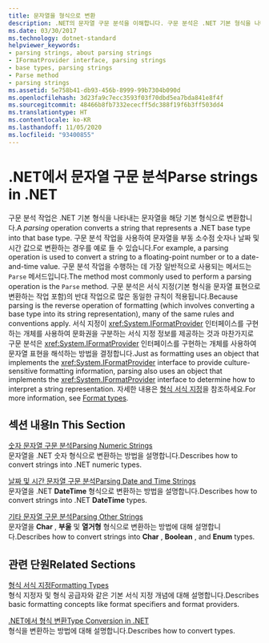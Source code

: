 ```yaml
---
title: 문자열을 형식으로 변환
description: .NET의 문자열 구문 분석을 이해합니다. 구문 분석은 .NET 기본 형식을 나타내는 문자열을 해당 기본 형식으로 변환합니다. 구문 분석은 형식 지정의 역순으로 진행됩니다.
ms.date: 03/30/2017
ms.technology: dotnet-standard
helpviewer_keywords:
- parsing strings, about parsing strings
- IFormatProvider interface, parsing strings
- base types, parsing strings
- Parse method
- parsing strings
ms.assetid: 5e758b41-db93-456b-8999-99b7304b090d
ms.openlocfilehash: 3d23fa9c7ecc3593f03f70dbd5ea7bda841e8f4f
ms.sourcegitcommit: 48466b8fb7332ececff5dc388f19f6b3ff503dd4
ms.translationtype: HT
ms.contentlocale: ko-KR
ms.lasthandoff: 11/05/2020
ms.locfileid: "93400855"
---
```

# <a name="parse-strings-in-net"></a><span data-ttu-id="ccbe0-105">.NET에서 문자열 구문 분석</span><span class="sxs-lookup"><span data-stu-id="ccbe0-105">Parse strings in .NET</span></span>

<span data-ttu-id="ccbe0-106">구문 분석 작업은 .NET 기본 형식을 나타내는 문자열을 해당 기본 형식으로 변환합니다.</span><span class="sxs-lookup"><span data-stu-id="ccbe0-106">A *parsing* operation converts a string that represents a .NET base type into that base type.</span></span> <span data-ttu-id="ccbe0-107">구문 분석 작업을 사용하여 문자열을 부동 소수점 숫자나 날짜 및 시간 값으로 변환하는 경우를 예로 들 수 있습니다.</span><span class="sxs-lookup"><span data-stu-id="ccbe0-107">For example, a parsing operation is used to convert a string to a floating-point number or to a date-and-time value.</span></span> <span data-ttu-id="ccbe0-108">구문 분석 작업을 수행하는 데 가장 일반적으로 사용되는 메서드는 `Parse` 메서드입니다.</span><span class="sxs-lookup"><span data-stu-id="ccbe0-108">The method most commonly used to perform a parsing operation is the `Parse` method.</span></span> <span data-ttu-id="ccbe0-109">구문 분석은 서식 지정(기본 형식을 문자열 표현으로 변환하는 작업 포함)의 반대 작업으로 많은 동일한 규칙이 적용됩니다.</span><span class="sxs-lookup"><span data-stu-id="ccbe0-109">Because parsing is the reverse operation of formatting (which involves converting a base type into its string representation), many of the same rules and conventions apply.</span></span> <span data-ttu-id="ccbe0-110">서식 지정이 <xref:System.IFormatProvider> 인터페이스를 구현하는 개체를 사용하여 문화권을 구분하는 서식 지정 정보를 제공하는 것과 마찬가지로 구문 분석은 <xref:System.IFormatProvider> 인터페이스를 구현하는 개체를 사용하여 문자열 표현을 해석하는 방법을 결정합니다.</span><span class="sxs-lookup"><span data-stu-id="ccbe0-110">Just as formatting uses an object that implements the <xref:System.IFormatProvider> interface to provide culture-sensitive formatting information, parsing also uses an object that implements the <xref:System.IFormatProvider> interface to determine how to interpret a string representation.</span></span> <span data-ttu-id="ccbe0-111">자세한 내용은 [형식 서식 지정](formatting-types.md)을 참조하세요.</span><span class="sxs-lookup"><span data-stu-id="ccbe0-111">For more information, see [Format types](formatting-types.md).</span></span>

## <a name="in-this-section"></a><span data-ttu-id="ccbe0-112">섹션 내용</span><span class="sxs-lookup"><span data-stu-id="ccbe0-112">In This Section</span></span>
 <span data-ttu-id="ccbe0-113">[숫자 문자열 구문 분석](parsing-numeric.md)</span><span class="sxs-lookup"><span data-stu-id="ccbe0-113">[Parsing Numeric Strings](parsing-numeric.md)</span></span>\
 <span data-ttu-id="ccbe0-114">문자열을 .NET 숫자 형식으로 변환하는 방법을 설명합니다.</span><span class="sxs-lookup"><span data-stu-id="ccbe0-114">Describes how to convert strings into .NET numeric types.</span></span>

 <span data-ttu-id="ccbe0-115">[날짜 및 시간 문자열 구문 분석](parsing-datetime.md)</span><span class="sxs-lookup"><span data-stu-id="ccbe0-115">[Parsing Date and Time Strings](parsing-datetime.md)</span></span>\
 <span data-ttu-id="ccbe0-116">문자열을 .NET **DateTime** 형식으로 변환하는 방법을 설명합니다.</span><span class="sxs-lookup"><span data-stu-id="ccbe0-116">Describes how to convert strings into .NET **DateTime** types.</span></span>

 <span data-ttu-id="ccbe0-117">[기타 문자열 구문 분석](parsing-other.md)</span><span class="sxs-lookup"><span data-stu-id="ccbe0-117">[Parsing Other Strings](parsing-other.md)</span></span>\
 <span data-ttu-id="ccbe0-118">문자열을 **Char** , **부울** 및 **열거형** 형식으로 변환하는 방법에 대해 설명합니다.</span><span class="sxs-lookup"><span data-stu-id="ccbe0-118">Describes how to convert strings into **Char** , **Boolean** , and **Enum** types.</span></span>

## <a name="related-sections"></a><span data-ttu-id="ccbe0-119">관련 단원</span><span class="sxs-lookup"><span data-stu-id="ccbe0-119">Related Sections</span></span>
 <span data-ttu-id="ccbe0-120">[형식 서식 지정](formatting-types.md)</span><span class="sxs-lookup"><span data-stu-id="ccbe0-120">[Formatting Types](formatting-types.md)</span></span>\
 <span data-ttu-id="ccbe0-121">형식 지정자 및 형식 공급자와 같은 기본 서식 지정 개념에 대해 설명합니다.</span><span class="sxs-lookup"><span data-stu-id="ccbe0-121">Describes basic formatting concepts like format specifiers and format providers.</span></span>

 <span data-ttu-id="ccbe0-122">[.NET에서 형식 변환](type-conversion.md)</span><span class="sxs-lookup"><span data-stu-id="ccbe0-122">[Type Conversion in .NET](type-conversion.md)</span></span>\
 <span data-ttu-id="ccbe0-123">형식을 변환하는 방법에 대해 설명합니다.</span><span class="sxs-lookup"><span data-stu-id="ccbe0-123">Describes how to convert types.</span></span>
